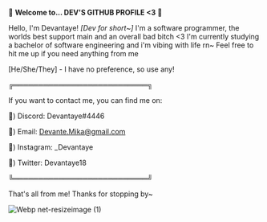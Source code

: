 

🌸 **Welcome to...  DEV'S GITHUB PROFILE <3** 🌸


Hello, I'm Devantaye! _[Dev for short~]_ I'm a 
software programmer, the worlds best support 
main and an overall bad bitch <3 I'm currently 
studying a bachelor of software engineering 
and i'm vibing with life rn~ Feel free to hit
me up if you need anything from me 

[He/She/They] - I have no preference, so use any!

╔═══════════════════════════╗

If you want to contact me, you can find me on:

🌷) Discord: Devantaye#4446

🌷) Email: Devante.Mika@gmail.com

🌷) Instagram: _Devantaye

🌷) Twitter: Devantaye18

╚═══════════════════════════╝

That's all from me! Thanks for stopping by~

![Webp net-resizeimage (1)](https://user-images.githubusercontent.com/92656221/137608218-98099ff2-5ec1-48e3-99a1-ad74bfd7f9b5.png)





